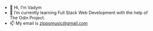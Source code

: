 - 👋 Hi, I’m Vadym
- 🌱 I’m currently learning Full Stack Web Development with the help of The Odin Project.
- 📫 My email is zippomusic@gmail.com

<!---
KVG24/KVG24 is a ✨ special ✨ repository because its `README.md` (this file) appears on your GitHub profile.
You can click the Preview link to take a look at your changes.
--->
